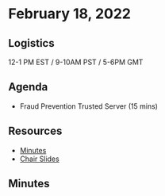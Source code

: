 # February 18, 2022

## Logistics

12-1 PM EST / 9-10AM PST / 5-6PM GMT

## Agenda

* Fraud Prevention Trusted Server (15 mins)

## Resources

* [Minutes](https://docs.google.com/document/d/1qzvH8s5eqFAoQ5ffK6KKTve-zYpJeU4ZOjPYWk3GeVM/edit?usp=sharing)
* [Chair Slides]()

## Minutes